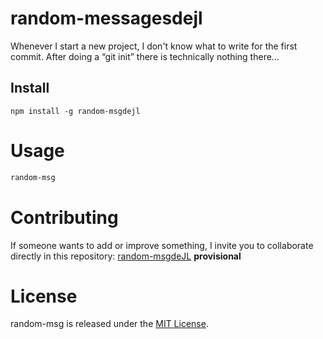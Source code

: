 
# random-messagesdejl

Whenever I start a new project, I don't know what to write for the first commit. After doing a “git init” there is technically nothing there...

## Install

```npm
npm install -g random-msgdejl
```

# Usage

```bash
random-msg
```

# Contributing
If someone wants to add or improve something, I invite you to collaborate directly in this repository: [random-msgdeJL](https://github.com/jlhuacles/random-msgdejl) **provisional**

# License
random-msg is released under the [MIT License](https://opensource.org/licenses/MIT).